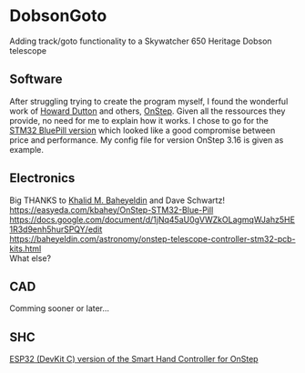 # DobsonGoto
Adding track/goto functionality to a Skywatcher 650 Heritage Dobson telescope

## Software
After struggling trying to create the program myself, 
I found the wonderful work of [Howard Dutton](https://github.com/hjd1964) 
and others, [OnStep](https://github.com/hjd1964/OnStep). 
Given all the ressources they provide, no need for me to explain how it works. 
I chose to go for the [STM32 BluePill version](https://onstep.groups.io/g/main/wiki/6408) 
which looked like a good compromise between price and performance. 
My config file for version OnStep 3.16 is given as example.

## Electronics
Big THANKS to [Khalid M. Baheyeldin](https://baheyeldin.com/family/khalid/khalid-m-baheyeldin.html) and Dave Schwartz!  
https://easyeda.com/kbahey/OnStep-STM32-Blue-Pill  
https://docs.google.com/document/d/1jNq45aU0gVWZkOLagmqWJahz5HE1R3d9enh5hurSPQY/edit  
https://baheyeldin.com/astronomy/onstep-telescope-controller-stm32-pcb-kits.html  
What else?  

## CAD
Comming sooner or later...

## SHC
[ESP32 (DevKit C) version of the Smart Hand Controller for OnStep](https://baheyeldin.com/astronomy/onstep-esp32-smart-hand-controller-shc.html)